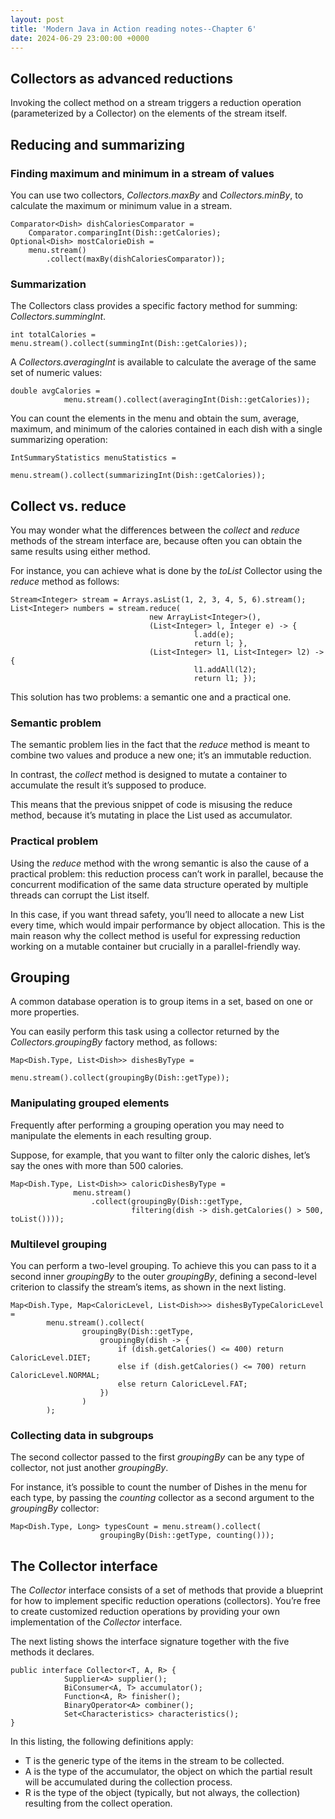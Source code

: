 ```yaml
---
layout: post
title: 'Modern Java in Action reading notes--Chapter 6'
date: 2024-06-29 23:00:00 +0000
---
```

## Collectors as advanced reductions
Invoking the collect method on a stream triggers a reduction operation (parameterized by a Collector) on the elements of the stream itself.

## Reducing and summarizing
### Finding maximum and minimum in a stream of values
You can use two collectors, *Collectors.maxBy* and *Collectors.minBy*, to calculate the maximum or minimum value in a stream.
```java8
Comparator<Dish> dishCaloriesComparator =
    Comparator.comparingInt(Dish::getCalories);
Optional<Dish> mostCalorieDish =
    menu.stream()
        .collect(maxBy(dishCaloriesComparator));
```

### Summarization
The Collectors class provides a specific factory method for summing: *Collectors.summingInt*.
```java8
int totalCalories = menu.stream().collect(summingInt(Dish::getCalories));
```
A *Collectors.averagingInt* is available to calculate the average of the same set of numeric values:
```java8
double avgCalories =
            menu.stream().collect(averagingInt(Dish::getCalories));
```
You can count the elements in the menu and obtain the sum, average, maximum, and minimum of the calories contained in each dish with a single summarizing operation:
```java8
IntSummaryStatistics menuStatistics =
                menu.stream().collect(summarizingInt(Dish::getCalories));
```

## Collect vs. reduce
You may wonder what the differences between the *collect* and *reduce* methods of the stream interface are, because often you can obtain the same results using either method. 

For instance, you can achieve what is done by the *toList* Collector using the *reduce* method as follows:
```java8
Stream<Integer> stream = Arrays.asList(1, 2, 3, 4, 5, 6).stream();
List<Integer> numbers = stream.reduce(
                               new ArrayList<Integer>(),
                               (List<Integer> l, Integer e) -> {
                                         l.add(e);
                                         return l; },
                               (List<Integer> l1, List<Integer> l2) -> {
                                         l1.addAll(l2);
                                         return l1; });
```
This solution has two problems: a semantic one and a practical one. 

### Semantic problem

The semantic problem lies in the fact that the *reduce* method is meant to combine two values and produce a new one; it’s an immutable reduction. 

In contrast, the *collect* method is designed to mutate a container to accumulate the result it’s supposed to produce. 

This means that the previous snippet of code is misusing the reduce method, because it’s mutating in place the List used as accumulator. 

### Practical problem

Using the *reduce* method with the wrong semantic is also the cause of a practical problem: this reduction process can’t work in parallel, because the concurrent modification of the same data structure operated by multiple threads can corrupt the List itself. 

In this case, if you want thread safety, you’ll need to allocate a new List every time, which would impair performance by object allocation. This is the main reason why the collect method is useful for expressing reduction working on a mutable container but crucially in a parallel-friendly way.

## Grouping
A common database operation is to group items in a set, based on one or more properties. 

You can easily perform this task using a collector returned by the *Collectors.groupingBy* factory method, as follows:
```java8
Map<Dish.Type, List<Dish>> dishesByType =
                      menu.stream().collect(groupingBy(Dish::getType));
```

### Manipulating grouped elements
Frequently after performing a grouping operation you may need to manipulate the elements in each resulting group. 

Suppose, for example, that you want to filter only the caloric dishes, let’s say the ones with more than 500 calories.
```java8
Map<Dish.Type, List<Dish>> caloricDishesByType =
              menu.stream()
                  .collect(groupingBy(Dish::getType,
                           filtering(dish -> dish.getCalories() > 500, toList())));
```

### Multilevel grouping
You can perform a two-level grouping. To achieve this you can pass to it a second inner *groupingBy* to the outer *groupingBy*, defining a second-level criterion to classify the stream’s items, as shown in the next listing.
```java8
Map<Dish.Type, Map<CaloricLevel, List<Dish>>> dishesByTypeCaloricLevel =
        menu.stream().collect(
                groupingBy(Dish::getType,
                    groupingBy(dish -> {
                        if (dish.getCalories() <= 400) return CaloricLevel.DIET;
                        else if (dish.getCalories() <= 700) return CaloricLevel.NORMAL;
                        else return CaloricLevel.FAT;
                    })
                )
        );
```

### Collecting data in subgroups
The second collector passed to the first *groupingBy* can be any type of collector, not just another *groupingBy*. 

For instance, it’s possible to count the number of Dishes in the menu for each type, by passing the *counting* collector as a second argument to the *groupingBy* collector:
```java8
Map<Dish.Type, Long> typesCount = menu.stream().collect(
                    groupingBy(Dish::getType, counting()));
```

## The Collector interface
The *Collector* interface consists of a set of methods that provide a blueprint for how to implement specific reduction operations (collectors). You’re free to create customized reduction operations by providing your own implementation of the *Collector* interface.

The next listing shows the interface signature together with the five methods it declares.
```java8
public interface Collector<T, A, R> {
            Supplier<A> supplier();
            BiConsumer<A, T> accumulator();
            Function<A, R> finisher();
            BinaryOperator<A> combiner();
            Set<Characteristics> characteristics();
}
```
In this listing, the following definitions apply:
- T is the generic type of the items in the stream to be collected.
- A is the type of the accumulator, the object on which the partial result will be
accumulated during the collection process.
- R is the type of the object (typically, but not always, the collection) resulting
from the collect operation.

